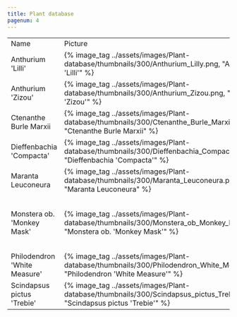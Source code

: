 ```yaml
---
title: Plant database
pagenum: 4
---
```

<table>
<tr>
<td> Name </td> <td> Picture </td> <td> Notes </td>
</tr>

<tr>
<td> Anthurium 'Lilli' </td>
<td>
{% image_tag ../assets/images/Plant-database/thumbnails/300/Anthurium_Lilly.png, "Anthurium 'Lilli'" %}
</td>
<td></td>
</tr>

<tr>
<td> Anthurium 'Zizou' </td>
<td>
{% image_tag ../assets/images/Plant-database/thumbnails/300/Anthurium_Zizou.png, "Anthurium 'Zizou'" %}
</td>
<td></td>
</tr>

<tr>
<td> Ctenanthe Burle Marxii </td>
<td>
{% image_tag ../assets/images/Plant-database/thumbnails/300/Ctenanthe_Burle_Marxii.png, "Ctenanthe Burle Marxii" %}
</td>
<td> Bought as 'miniplant' in Intratuin. </td>
</tr>

<tr>
<td> Dieffenbachia 'Compacta' </td>
<td>
{% image_tag ../assets/images/Plant-database/thumbnails/300/Dieffenbachia_Compacta.png, "Dieffenbachia 'Compacta'" %}
</td>
<td> </td>
</tr>

<tr>
<td> Maranta Leuconeura </td>
<td>
{% image_tag ../assets/images/Plant-database/thumbnails/300/Maranta_Leuconeura.png, "Maranta Leuconeura" %}
</td>
<td> Bought as 'miniplant' in Intratuin. </td>
</tr>

<tr>
<td> Monstera ob. 'Monkey Mask' </td>
<td>
{% image_tag ../assets/images/Plant-database/thumbnails/300/Monstera_ob_Monkey_Mask.png, "Monstera ob. 'Monkey Mask'" %}
</td>
<td> Also successfully tried other Monstera types in the past. </td>
</tr>

<tr>
<td> Philodendron 'White Measure' </td>
<td>
{% image_tag ../assets/images/Plant-database/thumbnails/300/Philodendron_White_Measure.png, "Philodendron 'White Measure'" %}
</td>
<td> </td>
</tr>

<tr>
<td> Scindapsus pictus 'Trebie' </td>
<td>
{% image_tag ../assets/images/Plant-database/thumbnails/300/Scindapsus_pictus_Trebie.png, "Scindapsus pictus 'Trebie'" %}
</td>
<td> Bought as 'miniplant' in Intratuin. </td>
</tr>